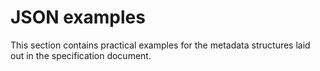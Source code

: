 # JSON examples

This section contains practical examples for the metadata structures laid out in the specification document.